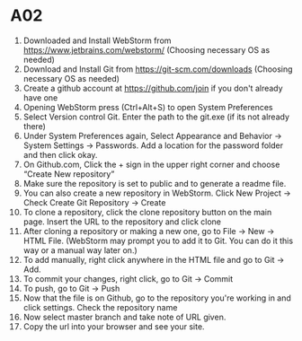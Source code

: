 # A02

1. Downloaded and Install WebStorm from https://www.jetbrains.com/webstorm/ (Choosing necessary OS as needed)
2. Download and Install Git from https://git-scm.com/downloads (Choosing necessary OS as needed)
3. Create a github account at https://github.com/join if you don't already have one
4. Opening WebStorm press (Ctrl+Alt+S) to open System Preferences
5. Select Version control Git. Enter the path to the git.exe (if its not already there)
6. Under System Preferences again, Select Appearance and Behavior -> System Settings -> Passwords. Add a location for the password folder and then click okay.
7. On Github.com, Click the + sign in the upper right corner and choose “Create New repository”
8. Make sure the repository is set to public and to generate a readme file.
9. You can also create a new repository in WebStorm. Click New Project -> Check Create Git Repository -> Create
10. To clone a repository, click the clone repository button on the main page. Insert the URL to the repository and click clone
11. After cloning a repository or making a new one, go to File -> New -> HTML File. (WebStorm may prompt you to add it to Git. You can do it this way or a manual way later on.)
12. To add manually, right click anywhere in the HTML file and go to Git -> Add.
13. To commit your changes, right click, go to Git -> Commit
14. To push, go to Git -> Push
15. Now that the file is on Github, go to the repository you're working in and click settings. Check the repository name
16. Now select master branch and take note of URL given.
17. Copy the url into your browser and see your site.

